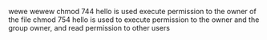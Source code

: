 wewe
wewew
chmod 744 hello is used execute permission to the owner of the file
chmod 754 hello is used to  execute permission to the owner and the group owner, and read permission to other users
